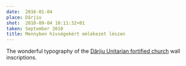 ```yaml
---
date:  2016-01-04
place: Dârjiu
shot:  2010-09-04 10:11:32+01
taken: September 2010
title: Mennyben hívségekért emlékezet lészen
---
```


The wonderful typography of the [Dârjiu Unitarian fortified church](https://en.wikipedia.org/wiki/D%C3%A2rjiu_fortified_church) wall inscriptions.
